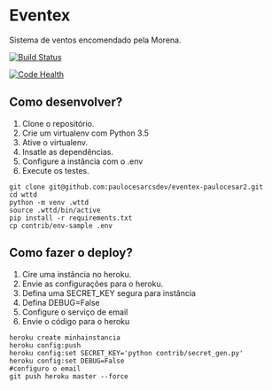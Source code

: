 # Eventex

Sistema de ventos encomendado pela Morena.

[![Build Status](https://travis-ci.org/paulocesarcsdev/eventex-paulocesar2.svg?branch=master)](https://travis-ci.org/paulocesarcsdev/eventex-paulocesar2)

[![Code Health](https://landscape.io/github/paulocesarcsdev/eventex-paulocesar2/master/landscape.svg?style=flat)](https://landscape.io/github/paulocesarcsdev/eventex-paulocesar2/master)


## Como desenvolver?

1. Clone o repositório.
2. Crie um virtualenv com Python 3.5
3. Ative o virtualenv.
4. Insatle as dependências.
5. Configure a instância com o .env
6. Execute os testes.

```console
git clone git@github.com:paulocesarcsdev/eventex-paulocesar2.git
cd wttd
python -m venv .wttd
source .wttd/bin/active
pip install -r requirements.txt
cp contrib/env-sample .env
```

## Como fazer o deploy?

1. Cire uma instância no heroku.
2. Envie as configurações para o heroku.
3. Defina uma SECRET_KEY segura para instância
4. Defina DEBUG=False
5. Configure o serviço de email
6. Envie o código para o heroku

```console
heroku create minhainstancia
heroku config:push
heroku config:set SECRET_KEY='python contrib/secret_gen.py'
heroku config:set DEBUG=False
#configuro o email
git push heroku master --force
```
